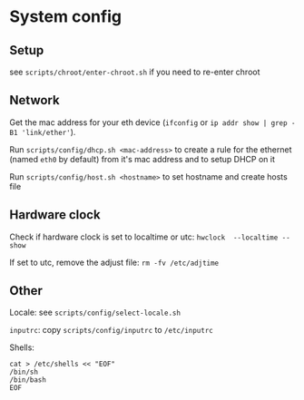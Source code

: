 # System config

## Setup

see `scripts/chroot/enter-chroot.sh` if you need to re-enter chroot

## Network

Get the mac address for your eth device (`ifconfig` or `ip addr show | grep -B1 'link/ether'`).

Run `scripts/config/dhcp.sh <mac-address>` to create a rule for the ethernet (named `eth0` by default) from it's mac address and to setup DHCP on it

Run `scripts/config/host.sh <hostname>` to set hostname and create hosts file

## Hardware clock

Check if hardware clock is set to localtime or utc: `hwclock  --localtime --show`

If set to utc, remove the adjust file: `rm -fv /etc/adjtime`

## Other

Locale: see `scripts/config/select-locale.sh`

`inputrc`: copy `scripts/config/inputrc` to `/etc/inputrc`

Shells:

```
cat > /etc/shells << "EOF"
/bin/sh
/bin/bash
EOF
```
